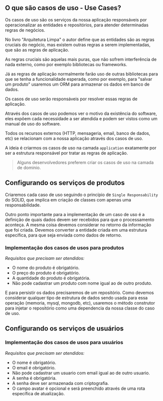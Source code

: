 ## O que são casos de uso - Use Cases?

Os casos de uso são os serviços da nossa aplicação responsáveis por operacionalizar as entidades e repositórios, para atender determinadas regras de negócios.

No livro "Arquitetura Limpa" o autor define que as entidades são as regras cruciais do negócio, mas existem outras regras a serem implementadas, que são as regras de aplicação.

As regras cruciais são aquelas mais puras, que não sofrem interferência de nada externo, como por exemplo bibliotecas ou frameworks.

Já as regras de aplicação normalmente farão uso de outras bibliotecas para que se tenha a funcionalidade esperada, como por exemplo, para "salvar um produto" usaremos um ORM para armazenar os dados em banco de dados.

Os casos de uso serão responsáveis por resolver essas regras de aplicação.

Através dos casos de uso podemos ver o motivo da existência do software, eles expõem cada necessidade a ser atendida e podem ser vistos como um manual de uso do software.

Todos os recursos externos (HTTP, mensageria, email, banco de dados, etc) se relacionam com a nossa aplicação através dos casos de uso.

A ideia é criarmos os casos de uso na camada `application` exatamente por ser a estrutura responsável por tratar as regras de aplicação.

> Alguns desenvolvedores preferem criar os casos de uso na camada de dominio.


## Configurando os serviços de produtos

Criaremos cada caso de uso seguindo o princípio de `Single Responsability` do SOLID, que implica em criação de classes com apenas uma responsabilidade.

Outro ponto importante para a implementação de um caso de uso é a definição de quais dados devem ser recebidos para que o processamento aconteça. A mesma coisa devemos considerar no retorno da informação que foi criada. Devemos converter a entidade criada em uma estrutura específica, para que seja enviada como dados de retorno.

### Implementação dos casos de usos para produtos

*Requisitos que precisam ser atendidos:*

- O nome do produto é obrigatório.
- O preço do produto é obrigatório.
- A quantidade do produto é obrigatória.
- Não pode cadastrar um produto com nome igual ao de outro produto.

E para persistir os dados precisaremos de um repositório. Como devemos considerar qualquer tipo de estrutura de dados sendo usada para essa operação (memoria, mysql, mongodb, etc), usaremos o método construtor para injetar o repositório como uma dependencia da nossa classe do caso de uso.

## Configurando os serviços de usuários

### Implementação dos casos de usos para usuários

*Requisitos que precisam ser atendidos:*

- O nome é obrigatório.
- O email é obrigatório.
- Não pode cadastrar um usuario com email igual ao de outro usuario.
- A senha é obrigatória.
- A senha deve ser armazenada com criptografia.
- O campo avatar é opcional e será preenchido através de uma rota específica de atualização.
